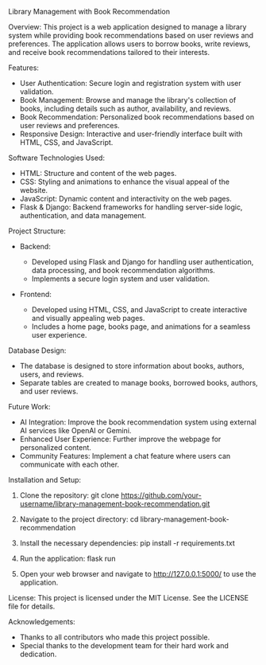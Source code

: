 Library Management with Book Recommendation

Overview:
This project is a web application designed to manage a library system while providing book recommendations based on user reviews and preferences. The application allows users to borrow books, write reviews, and receive book recommendations tailored to their interests.

Features:
- User Authentication: Secure login and registration system with user validation.
- Book Management: Browse and manage the library's collection of books, including details such as author, availability, and reviews.
- Book Recommendation: Personalized book recommendations based on user reviews and preferences.
- Responsive Design: Interactive and user-friendly interface built with HTML, CSS, and JavaScript.

Software Technologies Used:
- HTML: Structure and content of the web pages.
- CSS: Styling and animations to enhance the visual appeal of the website.
- JavaScript: Dynamic content and interactivity on the web pages.
- Flask & Django: Backend frameworks for handling server-side logic, authentication, and data management.

Project Structure:
- Backend:
  - Developed using Flask and Django for handling user authentication, data processing, and book recommendation algorithms.
  - Implements a secure login system and user validation.

- Frontend:
  - Developed using HTML, CSS, and JavaScript to create interactive and visually appealing web pages.
  - Includes a home page, books page, and animations for a seamless user experience.

Database Design:
- The database is designed to store information about books, authors, users, and reviews.
- Separate tables are created to manage books, borrowed books, authors, and user reviews.


Future Work:
- AI Integration: Improve the book recommendation system using external AI services like OpenAI or Gemini.
- Enhanced User Experience: Further improve the webpage for personalized content.
- Community Features: Implement a chat feature where users can communicate with each other.

Installation and Setup:
1. Clone the repository:
   git clone https://github.com/your-username/library-management-book-recommendation.git

2. Navigate to the project directory:
   cd library-management-book-recommendation

3. Install the necessary dependencies:
   pip install -r requirements.txt

4. Run the application:
   flask run

5. Open your web browser and navigate to http://127.0.0.1:5000/ to use the application.

License:
This project is licensed under the MIT License. See the LICENSE file for details.

Acknowledgements:
- Thanks to all contributors who made this project possible.
- Special thanks to the development team for their hard work and dedication.
